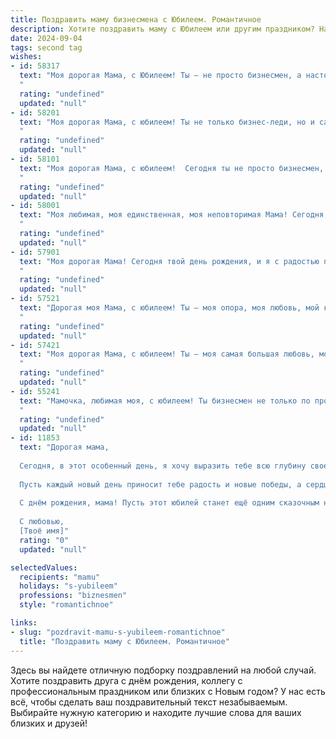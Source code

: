 ```yaml
---
title: Поздравить маму бизнесмена с Юбилеем. Романтичное
description: Хотите поздравить маму с Юбилеем или другим праздником? Наш ИИ создаст незабываемое поздравление, а вы обязательно выделитесь среди других.  
date: 2024-09-04
tags: second tag
wishes:
- id: 58317
  text: "Моя дорогая Мама, с Юбилеем! Ты – не просто бизнесмен, а настоящий творец своей судьбы, вдохновляющая женщина, способная покорить бизнес-вершины и оставаться при этом такой нежной и любящей. В этот особенный день желаю тебе новых успехов, ярких побед и, конечно, вечной любви и счастья!
  "
  rating: "undefined"
  updated: "null"
- id: 58201
  text: "Моя дорогая Мама, с юбилеем! Ты не только бизнес-леди, но и самая чудесная женщина в мире. Твоя сила воли, решительность и оптимизм вдохновляют меня каждый день. Пусть твой путь будет полон ярких моментов, успехов и любви!
  "
  rating: "undefined"
  updated: "null"
- id: 58101
  text: "Моя дорогая Мама, с юбилеем!  Сегодня ты не просто бизнесмен, ты королева своего дела - сильная, уверенная,  и в то же время нежная и любящая. Ты вдохновляешь меня своим примером и безграничной энергией.  Пусть твоя жизнь будет полна новых свершений, любви и радости!
  "
  rating: "undefined"
  updated: "null"
- id: 58001
  text: "Моя любимая, моя единственная, моя неповторимая Мама! Сегодня, в этот особенный день, я хочу поздравить тебя с Юбилеем! Ты — мой компас, мой вдохновитель, моя скала, мой бизнес-ангел, не устающий верить в меня и в мои мечты! Твоя мудрость, твоя поддержка, твоя любовь — это бесценный дар, который я буду хранить в своем сердце вечно. С Днем рождения, Мамочка! Ты — лучшая на свете, моя любимая бизнес-леди!
  "
  rating: "undefined"
  updated: "null"
- id: 57901
  text: "Моя дорогая Мама! Сегодня твой день рождения, и я с радостью поздравляю тебя с юбилеем!  Ты – женщина, воплощающая в себе силу, мудрость и красоту. Твой бизнес-инстинкт вдохновляет меня, а твоя любовь – согревает душу. Желаю тебе океана счастья, крепкого здоровья и исполнения всех желаний! Пусть каждая минута жизни полнится радостью и любовью!
  "
  rating: "undefined"
  updated: "null"
- id: 57521
  text: "Дорогая моя Мама, с юбилеем! Ты – моя опора, моя любовь, мой компас в этом мире. Ты всегда верила в меня, поддерживала и вдохновляла меня на новые свершения. Твой бизнес-инстинкт, твой неутомимый дух и  твоя мудрость – это пример для меня.  Пусть твоя жизнь будет полна ярких моментов, любви и счастья! С юбилеем!
  "
  rating: "undefined"
  updated: "null"
- id: 57421
  text: "Моя дорогая Мама, с юбилеем! Ты – моя самая большая любовь, мой источник силы и вдохновения. Ты умеешь всё: быть бизнесменом, любить, заботиться, дарить тепло и уют. В твоих глазах я всегда вижу свет и веру в меня. Спасибо тебе за всё!
  "
  rating: "undefined"
  updated: "null"
- id: 55241
  text: "Мамочка, любимая моя, с юбилеем! Ты бизнесмен не только по профессии, но и по жизни – всегда полна сил, идей и оптимизма. Ты умело ведешь свой корабль по волнам жизни, и я восхищаюсь твоей силой и мудростью. Спасибо за твою любовь, заботу и поддержку, ты – источник вдохновения и тепла. Пусть твоя жизнь будет наполнена радостью, любовью и успехом!
  "
  rating: "undefined"
  updated: "null"
- id: 11853
  text: "Дорогая мама,
  
  Сегодня, в этот особенный день, я хочу выразить тебе всю глубину своей благодарности и любви. Юбилей твоего успешного пути в бизнесе — это не просто дата на календаре, это символ твоего неутомимого труда, мудрости и решительности. Ты всегда была для меня примером силы и вдохновения, и я с гордостью наблюдаю, как ты достигаешь новых высот.
  
  Пусть каждый новый день приносит тебе радость и новые победы, а сердце наполняется теплом и любовью. Твои успехи — это не только результат твоего упорного труда, но и проявление твоей уникальной души и душевного тепла.
  
  С днём рождения, мама! Пусть этот юбилей станет ещё одним сказочным началом, открывающим перед тобой новые горизонты и возможности. Ты достойна всего самого прекрасного, и я желаю тебе оставаться такой же яркой и неповторимой, как и всегда.
  
  С любовью,
  [Твоё имя]"
  rating: "0"
  updated: "null"

selectedValues:
  recipients: "mamu"
  holidays: "s-yubileem"
  professions: "biznesmen"
  style: "romantichnoe"

links:
- slug: "pozdravit-mamu-s-yubileem-romantichnoe"
  title: "Поздравить маму с Юбилеем. Романтичное"
---
```


Здесь вы найдете отличную подборку поздравлений на любой случай. 
Хотите поздравить друга с днём рождения, коллегу с профессиональным праздником или близких с Новым годом? У нас есть всё, чтобы сделать ваш поздравительный текст незабываемым. Выбирайте нужную категорию и находите лучшие слова для ваших близких и друзей!
